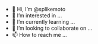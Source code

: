 - 👋 Hi, I’m @splikemoto
- 👀 I’m interested in ...
- 🌱 I’m currently learning ...
- 💞️ I’m looking to collaborate on ...
- 📫 How to reach me ...

<!---
splikemoto/splikemoto is a ✨ special ✨ repository because its `README.md` (this file) appears on your GitHub profile.
You can click the Preview link to take a look at your changes.
--->
